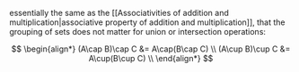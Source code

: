 essentially the same as the [[Associativities of addition and multiplication|associative property of addition and multiplication]], that the grouping of sets does not matter for union or intersection operations:

$$
\begin{align*} 
(A\cap B)\cap C &= A\cap(B\cap C) \\
(A\cup B)\cup C &= A\cup(B\cup C) \\
\end{align*}
$$